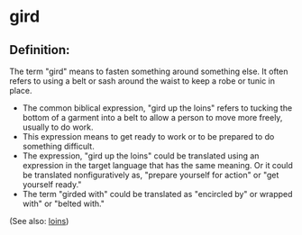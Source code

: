 # gird #

## Definition: ##

The term "gird" means to fasten something around something else. It often refers to using a belt or sash around the waist to keep a robe or tunic in place. 

* The common biblical expression, "gird up the loins" refers to tucking the bottom of a garment into a belt to allow a person to move more freely, usually to do work.
* This expression means to get ready to work or to be prepared to do something difficult.
* The expression, "gird up the loins" could be translated using an expression in the target language that has the same meaning. Or it could be translated nonfiguratively as, "prepare yourself for action" or "get yourself ready."
* The term "girded with" could be translated as "encircled by" or wrapped with" or "belted with."

(See also: [loins](../other/loins.md))

